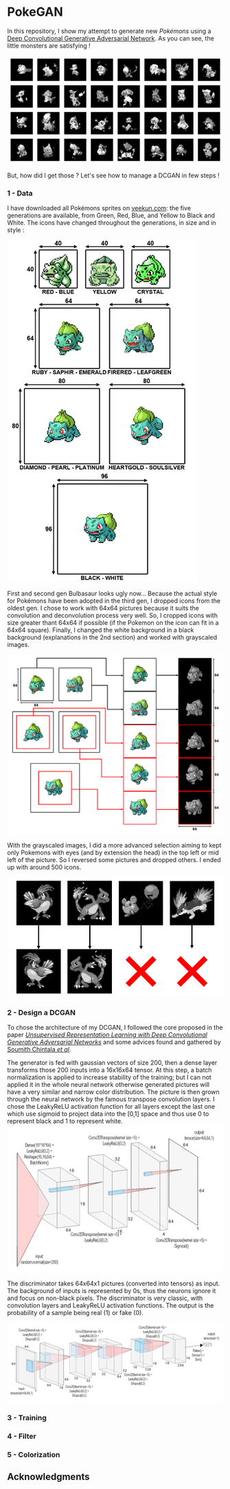 # PokeGAN
In this repository, I show my attempt to generate new *Pokémons* using a [Deep Convolutional Generative Adversarial Network](https://arxiv.org/abs/1511.06434). 
As you can see, the little monsters are satisfying !

![MyPokemons](https://github.com/dechantoine/PokeGAN/blob/master/generated_pkmn.png)

But, how did I get those ? Let's see how to manage a DCGAN in few steps !


### 1 - Data

I have downloaded all Pokémons sprites on [veekun.com](https://veekun.com/dex/downloads): the five generations are available, from Green, Red, Blue, and Yellow to Black and White.
The icons have changed throughout the generations, in size and in style :

![AllGens](https://github.com/dechantoine/PokeGAN/blob/master/allgen.PNG)

First and second gen Bulbasaur looks ugly now... Because the actual style for Pokémons have been adopted in the third gen, I dropped icons from the oldest gen. I chose to work with 64x64 pictures because it suits the convolution and deconvolution process very well. So, I cropped icons with size greater thant 64x64 if possible (if the Pokemon on the icon can fit in a 64x64 square). Finally, I changed the white background in a black background (explanations in the 2nd section) and worked with grayscaled images.

![Process](https://github.com/dechantoine/PokeGAN/blob/master/process.PNG)

With the grayscaled images, I did a more advanced selection aiming to kept only Pokemons with eyes (and by extension the head) in the top left or mid left of the picture. So I reversed some pictures and dropped others. I ended up with around 500 icons.

![Second criterion](https://github.com/dechantoine/PokeGAN/blob/master/second_criterion.PNG)


### 2 - Design a DCGAN

To chose the architecture of my DCGAN, I followed the core proposed in the paper [*Unsupervised Representation Learning with Deep Convolutional Generative Adversarial Networks*](https://arxiv.org/abs/1511.06434) and some advices found and gathered by [Soumith Chintala *et al*](https://github.com/soumith/ganhacks).


The generator is fed with gaussian vectors of size 200, then a dense layer transforms those 200 inputs into a 16x16x64 tensor. At this step, a batch normalization is applied to increase stability of the training; but I can not applied it in the whole neural network otherwise generated pictures will have a very similar and narrow color distribution. The picture is then grown through the neural network by the famous transpose convolution layers. I chose the LeakyReLU activation function for all layers except the last one which use sigmoid to project data into the [0,1] space and thus use 0 to represent black and 1 to represent white. 
![Generator](https://github.com/dechantoine/PokeGAN/blob/master/generator.jpg)


The discriminator takes 64x64x1 pictures (converted into tensors) as input. The background of inputs is represented by 0s, thus the neurons ignore it and focus on non-black pixels. The discriminator is very classic, with convolution layers and LeakyReLU activation functions. The output is the probability of a sample being real (1) or fake (0).

![Discriminator](https://github.com/dechantoine/PokeGAN/blob/master/discriminator.jpg)

### 3 - Training

### 4 - Filter

### 5 - Colorization

## Acknowledgments
